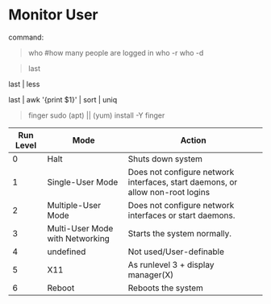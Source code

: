 # Monitor User

command:

> who             #how many people are logged in
who -r
who -d

> last

last  | less

last | awk '{print $1}' | sort | uniq

> finger 
sudo (apt) || (yum) install -Y finger






| Run Level | Mode                            | Action                                                                         |
|-----------|---------------------------------|--------------------------------------------------------------------------------|
| 0         | Halt                            | Shuts down system                                                              |
| 1         | Single-User Mode                | Does not configure network interfaces, start daemons, or allow non-root logins |
| 2         | Multiple-User Mode              | Does not configure network interfaces or start daemons.                        |
| 3         | Multi-User Mode with Networking | Starts the system normally.                                                    |
| 4         | undefined                       | Not used/User-definable                                                        |
| 5         | X11                             | As runlevel 3 + display manager(X)                                             |
| 6         | Reboot                          | Reboots the system                                                             |